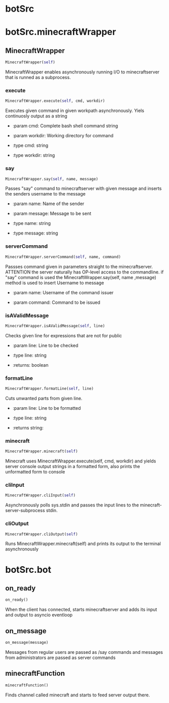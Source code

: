 <h1 id="botSrc">botSrc</h1>


<h1 id="botSrc.minecraftWrapper">botSrc.minecraftWrapper</h1>


<h2 id="botSrc.minecraftWrapper.MinecraftWrapper">MinecraftWrapper</h2>

```python
MinecraftWrapper(self)
```

MinecraftWrapper enables asynchronously running I/O to
minecraftserver that is runned as a subprocess.

<h3 id="botSrc.minecraftWrapper.MinecraftWrapper.execute">execute</h3>

```python
MinecraftWrapper.execute(self, cmd, workdir)
```

Executes given command in given workpath asynchronously.
Yiels continuosly output as a string

- :param cmd: Complete bash shell command string

- :param workdir: Working directory for command

- :type cmd: string

- :type workdir: string


<h3 id="botSrc.minecraftWrapper.MinecraftWrapper.say">say</h3>

```python
MinecraftWrapper.say(self, name, message)
```

Passes "say" command to minecraftserver with given message
and inserts the senders username to the message


- :param name: Name of the sender

- :param message: Message to be sent

- :type name: string

- :type message: string


<h3 id="botSrc.minecraftWrapper.MinecraftWrapper.serverCommand">serverCommand</h3>

```python
MinecraftWrapper.serverCommand(self, name, command)
```

Passses command given in parameters straight to the minecraftserver.
ATTENTION the server naturally has OP-level access to the commandline.
if "say" command is used the MinecraftWrapper.say(self, name ,message)
method is used to insert Username to message


- :param name: Username of the command issuer

- :param command: Command to be issued


<h3 id="botSrc.minecraftWrapper.MinecraftWrapper.isAValidMessage">isAValidMessage</h3>

```python
MinecraftWrapper.isAValidMessage(self, line)
```

Checks given line for expressions that are not for public

- :param line: Line to be checked

- :type line: string

- :returns: boolean

<h3 id="botSrc.minecraftWrapper.MinecraftWrapper.formatLine">formatLine</h3>

```python
MinecraftWrapper.formatLine(self, line)
```

Cuts unwanted parts from given line.

- :param line: Line to be formatted

- :type line: string

- :returns string:


<h3 id="botSrc.minecraftWrapper.MinecraftWrapper.minecraft">minecraft</h3>

```python
MinecraftWrapper.minecraft(self)
```

Minecraft uses MinecraftWrapper.execute(self, cmd, workdir) and yields
server console output strings in a formatted form, also
prints the unformatted form to console

<h3 id="botSrc.minecraftWrapper.MinecraftWrapper.cliInput">cliInput</h3>

```python
MinecraftWrapper.cliInput(self)
```

Asynchronously polls  sys.stdin and passes the input lines to the
minecraft-server-subprocess stdin.

<h3 id="botSrc.minecraftWrapper.MinecraftWrapper.cliOutput">cliOutput</h3>

```python
MinecraftWrapper.cliOutput(self)
```

Runs MinecraftWrapper.minecraft(self) and prints its output to
the terminal asynchronously

<h1 id="botSrc.bot">botSrc.bot</h1>


<h2 id="botSrc.bot.on_ready">on_ready</h2>

```python
on_ready()
```

When the client has connected, starts minecraftserver and adds
its input and output to asyncio eventloop

<h2 id="botSrc.bot.on_message">on_message</h2>

```python
on_message(message)
```

Messages from regular users are passed as /say commands and messages
from administrators are passed as server commands

<h2 id="botSrc.bot.minecraftFunction">minecraftFunction</h2>

```python
minecraftFunction()
```

Finds channel called minecraft and starts to feed server output
there.

